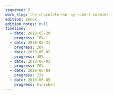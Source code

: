 ```yaml
---
sequence: 2
work_slug: the-chocolate-war-by-robert-cormier
edition: Ebook
edition_notes: null
timeline:
  - date: 2018-05-29
    progress: 10%
  - date: 2018-05-31
    progress: 20%
  - date: 2018-06-02
    progress: 48%
  - date: 2018-06-03
    progress: 70%
  - date: 2018-06-04
    progress: 72%
  - date: 2018-06-05
    progress: Finished
---
```

